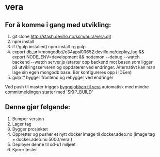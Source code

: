 # vera

## For å komme i gang med utvikling:

1. git clone http://stash.devillo.no/scm/aura/vera.git
2. npm install
3. if (!gulp.installed) npm install -g gulp
4. export db_url=mongodb://e34apsl00652.devillo.no/deploy_log && export NODE_ENV=development && nodemon --debug --watch backend --watch server.js
   (starter opp backend mot basen som ligger på utviklingsserveren og oppdaterer ved endringer. Alternativt kan man lage sin egen mongodb base. Bør konfigureres opp i IDEen)
5. gulp # bygger frontend og rebygger ved endringer

Ved push til master trigges [byggejobben til vera](http://aura.devillo.no/view/cd/job/cd_vera/) automatisk med mindre commitmeldingen starter med 'SKIP_BUILD'

## Denne gjør følgende:

1. Bumper versjon
2. Lager tag
3. Bygger prosjektet
4. Oppretter og pusher et nytt docker image til docker.adeo.no (image tag = docker.adeo.no:5000/vera:<versjon>)
5. Deployer denne til cd-u1 miljøet
6. Kjører tester